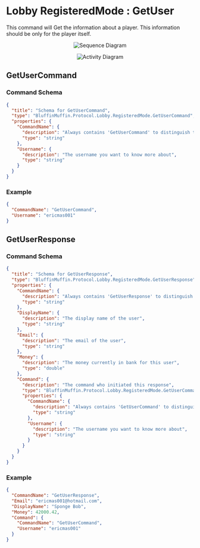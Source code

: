 # Lobby RegisteredMode : GetUser

This command will Get the information about a player. This information should be only for the player itself.

<p align=center><img src="https://github.com/Ericmas001/BluffinMuffin.Protocol/blob/master/Documentation/Sequences/BluffinMuffin.Protocol.Lobby.RegisteredMode.GetUserCommand.png" alt="Sequence Diagram"></p>

<p align=center><img src="https://github.com/Ericmas001/BluffinMuffin.Protocol/blob/master/Documentation/Activities/BluffinMuffin.Protocol.Lobby.RegisteredMode.GetUserCommand.png" alt="Activity Diagram"></p>

## GetUserCommand

### Command Schema

```json
{
  "title": "Schema for GetUserCommand",
  "type": "BluffinMuffin.Protocol.Lobby.RegisteredMode.GetUserCommand",
  "properties": {
    "CommandName": {
      "description": "Always contains 'GetUserCommand' to distinguish the command from others.",
      "type": "string"
    },
    "Username": {
      "description": "The username you want to know more about",
      "type": "string"
    }
  }
}
```

### Example

```json
{
  "CommandName": "GetUserCommand",
  "Username": "ericmas001"
}
```

## GetUserResponse

### Command Schema

```json
{
  "title": "Schema for GetUserResponse",
  "type": "BluffinMuffin.Protocol.Lobby.RegisteredMode.GetUserResponse",
  "properties": {
    "CommandName": {
      "description": "Always contains 'GetUserResponse' to distinguish the command from others.",
      "type": "string"
    },
    "DisplayName": {
      "description": "The display name of the user",
      "type": "string"
    },
    "Email": {
      "description": "The email of the user",
      "type": "string"
    },
    "Money": {
      "description": "The money currently in bank for this user",
      "type": "double"
    },
    "Command": {
      "description": "The command who initiated this response",
      "type": "BluffinMuffin.Protocol.Lobby.RegisteredMode.GetUserCommand",
      "properties": {
        "CommandName": {
          "description": "Always contains 'GetUserCommand' to distinguish the command from others.",
          "type": "string"
        },
        "Username": {
          "description": "The username you want to know more about",
          "type": "string"
        }
      }
    }
  }
}
```

### Example

```json
{
  "CommandName": "GetUserResponse",
  "Email": "ericmas001@hotmail.com",
  "DisplayName": "Sponge Bob",
  "Money": 42000.42,
  "Command": {
    "CommandName": "GetUserCommand",
    "Username": "ericmas001"
  }
}
```

